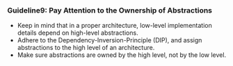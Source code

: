 ### Guideline9: Pay Attention to the Ownership of Abstractions
+ Keep in mind that in a proper architecture, low-level implementation details depend on high-level abstractions.
+ Adhere to the Dependency-Inversion-Principle (DIP), and assign abstractions to the high level  of an architecture.
+ Make sure abstractions are owned by the high level, not by the low level.